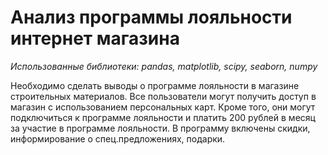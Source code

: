 # Анализ программы лояльности интернет магазина
*Использованные библиотеки: pandas, matplotlib, scipy, seaborn, numpy*

Необходимо сделать выводы о программе лояльности в магазине строительных материалов. Все пользователи могут получить доступ в магазин с использованием персональных карт. Кроме того, они могут подключиться к программе лояльности и платить 200 рублей в месяц за участие в программе лояльности. В программу включены скидки, информирование о спец.предложениях, подарки.
